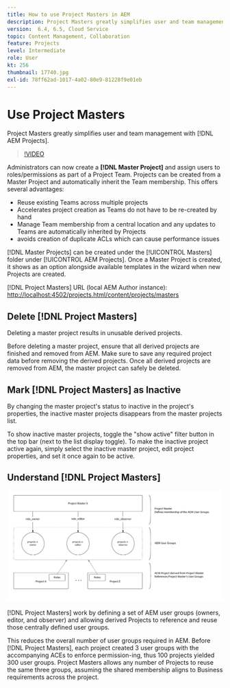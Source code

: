 ```yaml
---
title: How to use Project Masters in AEM
description: Project Masters greatly simplifies user and team management with AEM Projects.
version:  6.4, 6.5, Cloud Service
topic: Content Management, Collaboration
feature: Projects
level: Intermediate
role: User
kt: 256
thumbnail: 17740.jpg
exl-id: 78ff62ad-1017-4a02-80e9-81228f9e01eb
---
```

# Use Project Masters

Project Masters greatly simplifies user and team management with [!DNL AEM Projects].

>[!VIDEO](https://video.tv.adobe.com/v/17740?quality=12&learn=on)

Administrators can now create a **[!DNL Master Project]** and assign users to roles/permissions as part of a Project Team. Projects can be created from a Master Project and automatically inherit the Team membership. This offers several advantages:

* Reuse existing Teams across multiple projects
* Accelerates project creation as Teams do not have to be re-created by hand
* Manage Team membership from a central location and any updates to Teams are automatically inherited by Projects
* avoids creation of duplicate ACLs which can cause performance issues

[!DNL Master Projects] can be created under the [!UICONTROL Masters] folder under [!UICONTROL AEM Projects]. Once a Master Project is created, it shows as an option alongside available templates in the wizard when new Projects are created.

[!DNL Project Masters] URL (local AEM Author instance): [http://localhost:4502/projects.html/content/projects/masters](http://localhost:4502/projects.html/content/projects/masters)

## Delete [!DNL Project Masters]

Deleting a master project results in unusable derived projects. 

Before deleting a master project, ensure that all derived projects are finished and removed from AEM. Make sure to save any required project data before removing the derived projects. Once all derived projects are removed from AEM, the master project can safely be deleted.

## Mark [!DNL Project Masters] as Inactive

By changing the master project's status to inactive in the project's properties, the inactive master projects disappears from the master projects list. 

To show inactive master projects, toggle the "show active" filter button in the top bar (next to the list display toggle). To make the inactive project active again, simply select the inactive master project, edit project properties, and set it once again to be active.

## Understand [!DNL Project Masters]

![Project masters technical view](assets/use-project-masters/project-masters-architecture.png)

[!DNL Project Masters] work by defining a set of AEM user groups (owners, editor, and observer) and allowing derived Projects to reference and reuse those centrally defined user groups.

This reduces the overall number of user groups required in AEM. Before [!DNL Project Masters], each project created 3 user groups with the accompanying ACEs to enforce permission-ing, thus 100 projects yielded 300 user groups. Project Masters allows any number of Projects to reuse the same three groups, assuming the shared membership aligns to Business requirements across the project.
